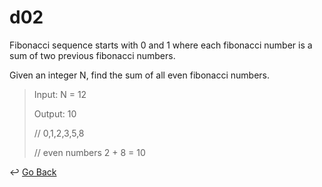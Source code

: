 # d02

Fibonacci sequence starts with 0 and 1 where each fibonacci number is a sum of two previous fibonacci numbers. 

Given an integer N, find the sum of all even fibonacci numbers.



> Input: N = 12
>
> Output: 10 
>
> // 0,1,2,3,5,8
>
> // even numbers 2 + 8 = 10



:leftwards_arrow_with_hook: [Go Back](https://github.com/lisy0123/Mail_Programming/blob/master/README.md )